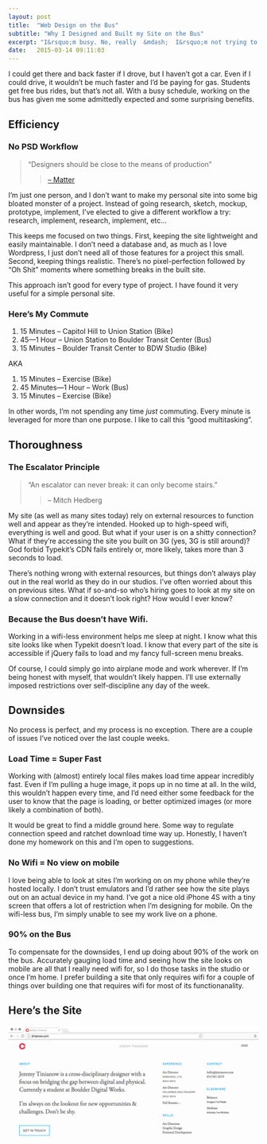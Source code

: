 ```yaml
---
layout: post
title:  "Web Design on the Bus"
subtitle: "Why I Designed and Built my Site on the Bus"
excerpt: "I&rsquo;m busy. No, really  &mdash;  I&rsquo;m not trying to impress anyone. I spend about 60 hours a week making things. On top of that, my daily commute Monday through Friday is about 2&ndash;3 hours each day."
date:   2015-03-14 09:11:03
---
```


I could get there and back faster if I drove, but I haven’t got a car. Even if I could drive, it wouldn’t be much faster and I’d be paying for gas. Students get free bus rides, but that’s not all. With a busy schedule, working on the bus has given me some admittedly expected and some surprising benefits.

## Efficiency

### No PSD Workflow

> &ldquo;Designers should be close to the means of production&rdquo;
>> [&ndash; Matter](http://www.morematter.com/designandprinting.php)

I’m just one person, and I don’t want to make my personal site into some big bloated monster of a project. Instead of going research, sketch, mockup, prototype, implement, I’ve elected to give a different workflow a try: research, implement, research, implement, etc…

This keeps me focused on two things. First, keeping the site lightweight and easily maintainable. I don’t need a database and, as much as I love Wordpress, I just don’t need all of those features for a project this small. Second, keeping things realistic. There’s no pixel-perfection followed by “Oh Shit” moments where something breaks in the built site.

This approach isn’t good for every type of project. I have found it very useful for a simple personal site.

### Here’s My Commute

1. 15 Minutes – Capitol Hill to Union Station (Bike)
2. 45—1 Hour – Union Station to Boulder Transit Center (Bus)
3. 15 Minutes – Boulder Transit Center to BDW Studio (Bike)

AKA

1. 15 Minutes – Exercise (Bike)
2. 45 Minutes—1 Hour – Work (Bus)
3. 15 Minutes – Exercise (Bike)

In other words, I’m not spending any time *just* commuting. Every minute is leveraged for more than one purpose. I like to call this “good multitasking”.

## Thoroughness

### The Escalator Principle

> “An escalator can never break: it can only become stairs.”
>> – Mitch Hedberg

My site (as well as many sites today) rely on external resources to function well and appear as they’re intended. Hooked up to high-speed wifi, everything is well and good. But what if your user is on a shitty connection? What if they’re accessing the site you built on 3G (yes, 3G is still around)? God forbid Typekit’s CDN fails entirely or, more likely, takes more than 3 seconds to load.

There’s nothing wrong with external resources, but things don’t always play out in the real world as they do in our studios. I’ve often worried about this on previous sites. What if so-and-so who’s hiring goes to look at my site on a slow connection and it doesn’t look right? How would I ever know?

### Because the Bus doesn’t have Wifi.

Working in a wifi-less environment helps me sleep at night. I know what this site looks like when Typekit doesn’t load. I know  that every part of the site is accessible if jQuery fails to load and my fancy full-screen menu breaks.

Of course, I could simply go into airplane mode and work wherever. If I’m being honest with myself, that wouldn’t likely happen. I’ll use externally imposed restrictions over self-discipline any day of the week.

## Downsides

No process is perfect, and my process is no exception. There are a couple of issues I’ve noticed over the last couple weeks.

### Load Time = Super Fast

Working with (almost) entirely local files makes load time appear incredibly fast. Even if I’m pulling a huge image, it pops up in no time at all. In the wild, this wouldn’t happen every time, and I’d need either some feedback for the user to know that the page is loading, or better optimized images (or more likely a combination of both).

It would be great to find a middle ground here. Some way to regulate connection speed and ratchet download time way up. Honestly, I haven’t done my homework on this and I’m open to suggestions.

### No Wifi = No view on mobile

I love being able to look at sites I’m working on on my phone while they’re hosted locally. I don’t trust emulators and I’d rather see how the site plays out on an actual device in my hand. I’ve got a nice old iPhone 4S with a tiny screen that offers a lot of restriction when I’m designing for mobile. On the wifi-less bus, I’m simply unable to see my work live on a phone.

### 90% on the Bus

To compensate for the downsides, I end up doing about 90% of the work on the bus. Accurately gauging load time and seeing how the site looks on mobile are all that I really need wifi for, so I do those tasks in the studio or once I’m home. I prefer building a site that only requires wifi for a couple of things over building one that requires wifi for most of its functionanality.

## Here’s the Site

<a href="http://tinyeahno.com" target="_blank">
	<img src="/content/2015-03-14-web-design-on-the-bus/site.png" alt="">
</a>


